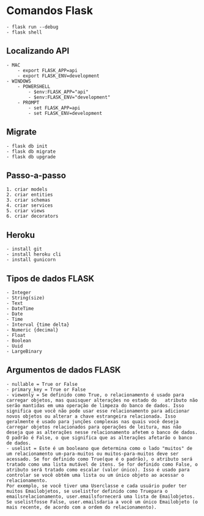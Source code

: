 # Comandos Flask
    - flask run --debug
    - flask shell

## Localizando API
    - MAC
        - export FLASK_APP=api
        - export FLASK_ENV=development
    - WINDOWS
        - POWERSHELL
            - $env:FLASK_APP="api"
            - $env:FLASK_ENV="development"
        - PROMPT
            - set FLASK_APP=api
            - set FLASK_ENV=development

## Migrate
    - flask db init
    - flask db migrate
    - flask db upgrade

## Passo-a-passo
    1. criar models
    2. criar entities
    3. criar schemas
    4. criar services
    5. criar views
    6. criar decorators

## Heroku
    - install git
    - install heroku cli
    - install gunicorn

## Tipos de dados FLASK
    - Integer
    - String(size)
    - Text
    - DateTime
    - Date
    - Time
    - Interval {time delta}
    - Numeric {decimal}
    - Float
    - Boolean
    - Uuid
    - LargeBinary

## Argumentos de dados FLASK
    - nullable = True or False
    - primary_key = True or False
    - viewonly = Se definido como True, o relacionamento é usado para carregar objetos, mas quaisquer alterações no estado do   atributo não serão mantidas em uma operação de limpeza do banco de dados. Isso significa que você não pode usar esse relacionamento para adicionar novos objetos ou alterar a chave estrangeira relacionada. Isso geralmente é usado para junções complexas nas quais você deseja carregar objetos relacionados para operações de leitura, mas não deseja que as alterações nesse relacionamento afetem o banco de dados. O padrão é False, o que significa que as alterações afetarão o banco de dados.
    - uselist = Este é um booleano que determina como o lado "muitos" de um relacionamento um-para-muitos ou muitos-para-muitos deve ser acessado. Se for definido como True(que é o padrão), o atributo será tratado como uma lista mutável de itens. Se for definido como False, o atributo será tratado como escalar (valor único). Isso é usado para controlar se você obtém uma lista ou um único objeto ao acessar o relacionamento.
    Por exemplo, se você tiver uma Userclasse e cada usuário puder ter muitos Emailobjetos, se uselistfor definido como Truepara o emailsrelacionamento, user.emailsfornecerá uma lista de Emailobjetos. Se uselistfosse False, user.emailsdaria a você um único Emailobjeto (o mais recente, de acordo com a ordem do relacionamento).
